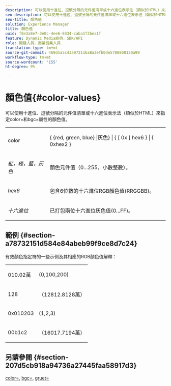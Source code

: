 ```yaml
---
description: 可以使用十進位、逗號分隔的元件值清單或十六進位表示法（類似於HTML）來指定color=和bgc=屬性的顏色值。
seo-description: 可以使用十進位、逗號分隔的元件值清單或十六進位表示法（類似於HTML）來指定color=和bgc=屬性的顏色值。
seo-title: 顏色值
solution: Experience Manager
title: 顏色值
uuid: f8e3a8e7-3e0c-4ee6-8434-caba1f2bea1f
feature: Dynamic Media經典，SDK/API
role: 開發人員，商業從業人員
translation-type: tm+mt
source-git-commit: 469d1a5c43a972116a8a2efb0de5708800130a99
workflow-type: tm+mt
source-wordcount: '155'
ht-degree: 9%

---
```



# 顏色值{#color-values}

可以使用十進位、逗號分隔的元件值清單或十六進位表示法（類似於HTML）來指定color=和bgc=屬性的顏色值。

<table id="simpletable_9B3A231D5BB14A3DB2B42B341E198341"> 
 <tr class="strow"> 
  <td class="stentry"> <p><span class="varname"> color</span> </p></td> 
  <td class="stentry"> <p><span class="codeph">{ {red, green, blue} |灰色} | { [ 0x ] hex6 } | { 0xhex2 }</span> </p></td> 
 </tr> 
 <tr class="strow"> 
  <td class="stentry"> <p><i>紅，綠，藍，灰色</i> </p></td> 
  <td class="stentry"> <p>顏色元件值（0...255，小數整數）。 </p></td> 
 </tr> 
 <tr class="strow"> 
  <td class="stentry"> <p><i>hex6</i> </p></td> 
  <td class="stentry"> <p>包含6位數的十六進位RGB顏色值(RRGGBB)。 </p></td> 
 </tr> 
 <tr class="strow"> 
  <td class="stentry"> <p><i>十六進位</i> </p></td> 
  <td class="stentry"> <p>已打包兩位十六進位灰色值(0...FF)。 </p></td> 
 </tr> 
</table>

## 範例 {#section-a78732151d584e84abeb99f9ce8d7c24}

有效顏色指定符的一些示例及其相應的RGB顏色值解釋：

<table id="simpletable_837B3173020240A5B7B2DB2F4CC57352"> 
 <tr class="strow"> 
  <td class="stentry"> <p>010.02萬 </p></td> 
  <td class="stentry"> <p>(0,100,200) </p></td> 
 </tr> 
 <tr class="strow"> 
  <td class="stentry"> <p>128 </p></td> 
  <td class="stentry"> <p>（12812.8128萬） </p></td> 
 </tr> 
 <tr class="strow"> 
  <td class="stentry"> <p>0x010203 </p></td> 
  <td class="stentry"> <p>(1,2,3) </p></td> 
 </tr> 
 <tr class="strow"> 
  <td class="stentry"> <p>00b1c2 </p></td> 
  <td class="stentry"> <p>（16017.7194萬） </p></td> 
 </tr> 
</table>

## 另請參閱 {#section-207d5cb918a94736a27445faa58917d3}

[color=](../../../../../ir-api/http-protocol/image-rendering-api-ref/c-ir-http-protocol-ref/c-ir-http-protocol-command-reference/r-ir-http-color.md#reference-ea3cba9edfe94dbab86d8f123a9ed0aa),  [bgc=](../../../../../ir-api/http-protocol/image-rendering-api-ref/c-ir-http-protocol-ref/c-ir-http-protocol-command-reference/r-ir-bgc.md#reference-3f5c78cea01c4a85aa582076d23aebb0), [gruet=](../../../../../ir-api/http-protocol/image-rendering-api-ref/c-ir-http-protocol-ref/c-ir-http-protocol-command-reference/r-ir-grout.md#reference-73651cbbbc344adba2626ef950d3672a)
